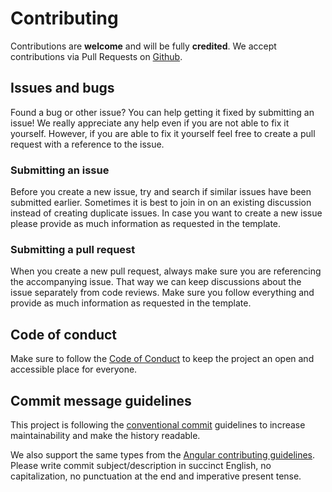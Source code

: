 # Contributing

Contributions are **welcome** and will be fully **credited**.
We accept contributions via Pull Requests on [Github](https://github.com/open-sdk/framework).

## Issues and bugs

Found a bug or other issue? You can help getting it fixed by submitting an issue!
We really appreciate any help even if you are not able to fix it yourself.
However, if you are able to fix it yourself feel free to create a pull request with a reference to the issue.

### Submitting an issue

Before you create a new issue, try and search if similar issues have been submitted earlier.
Sometimes it is best to join in on an existing discussion instead of creating duplicate issues.
In case you want to create a new issue please provide as much information as requested in the template.

### Submitting a pull request

When you create a new pull request, always make sure you are referencing the accompanying issue.
That way we can keep discussions about the issue separately from code reviews.
Make sure you follow everything and provide as much information as requested in the template.

## Code of conduct

Make sure to follow the [Code of Conduct](CODE_OF_CONDUCT.md) to keep the project an open and accessible place for everyone.

## Commit message guidelines

This project is following the [conventional commit](https://conventionalcommits.org/) guidelines to increase maintainability and make the history readable.

We also support the same types from the [Angular contributing guidelines](https://github.com/angular/angular/blob/master/CONTRIBUTING.md#type).
Please write commit subject/description in succinct English, no capitalization, no punctuation at the end and imperative present tense.
